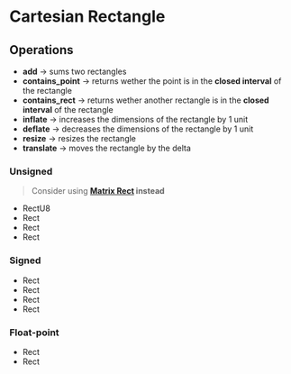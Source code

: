 # Cartesian Rectangle

## Operations

- **add** → sums two rectangles
- **contains_point** → returns wether the point is in the **closed interval** of the rectangle
- **contains_rect** → returns wether another rectangle is in the **closed interval** of the
  rectangle
- **inflate** → increases the dimensions of the rectangle by 1 unit
- **deflate** → decreases the dimensions of the rectangle by 1 unit
- **resize** → resizes the rectangle
- **translate** → moves the rectangle by the delta

### Unsigned

> Consider using **[Matrix Rect](../matrix/rect.md) instead**

- RectU8
- Rect
- Rect
- Rect

### Signed

- Rect
- Rect
- Rect
- Rect

### Float-point

- Rect
- Rect
